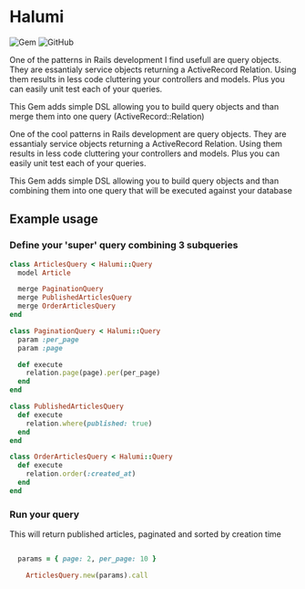 # Halumi
![Gem](https://img.shields.io/gem/v/halumi.svg) ![GitHub](https://img.shields.io/github/license/PiotrWald/halumi.svg)

One of the patterns in Rails development I find usefull are query objects.
They are essantialy service objects returning a ActiveRecord Relation. Using them
results in less code cluttering your controllers and models. Plus you can easily
unit test each of your queries.

This Gem adds simple DSL allowing you to build query objects and than merge
them into one query (ActiveRecord::Relation)

One of the cool patterns in Rails development are query objects.
They are essantialy service objects returning a ActiveRecord Relation. Using them
results in less code cluttering your controllers and models. Plus you can easily
unit test each of your queries.

This Gem adds simple DSL allowing you to build query objects and than combining
them into one query that will be executed against your database

## Example usage

### Define your 'super' query combining 3 subqueries

```Ruby
class ArticlesQuery < Halumi::Query
  model Article

  merge PaginationQuery
  merge PublishedArticlesQuery
  merge OrderArticlesQuery
end
```

```Ruby
class PaginationQuery < Halumi::Query
  param :per_page
  param :page

  def execute
    relation.page(page).per(per_page)
  end
end
```
```Ruby
class PublishedArticlesQuery
  def execute
    relation.where(published: true)
  end
end
```

```Ruby
class OrderArticlesQuery < Halumi::Query
  def execute
    relation.order(:created_at)
  end
end

```

### Run your query

This will return published articles, paginated and sorted by creation time

```Ruby

  params = { page: 2, per_page: 10 }

	ArticlesQuery.new(params).call
```
